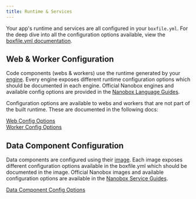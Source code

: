 ```yaml
---
title: Runtime & Services
---
```


Your app's runtime and services are all configured in your `boxfile.yml`. For the deep dive into all the configuration options available, view the [boxfile.yml documentation](/boxfile/).

## Web & Worker Configuration
Code components (webs & workers) use the runtime generated by your [engine](/boxfile/code-build/#engine). Every engine exposes different runtime configuration options which should be documented in each engine. Official Nanobox engines and available config options are provided in the [Nanobox Language Guides](https://guides.nanobox.io).

Configuration options are available to webs and workers that are not part of the built runtime. These are documented in the following docs:

[Web Config Options](/boxfile/web/)  
[Worker Config Options](/boxfile/worker/)  

## Data Component Configuration
Data components are configured using their [image](/images/). Each image exposes different configuration options available in the boxfile.yml which should be documented in the image. Official Nanobox images and available configuration options are available in the [Nanobox Service Guides](https://guides.nanobox.io/#services).

[Data Component Config Options](/boxfile/data/)
